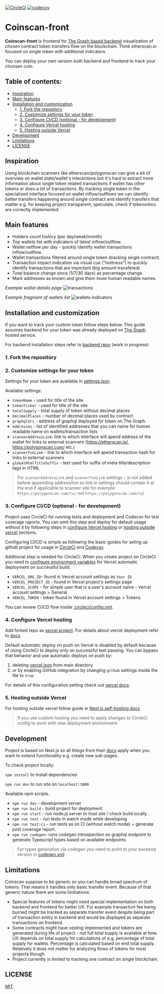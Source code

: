 [![CircleCI](https://img.shields.io/circleci/build/github/tourist/coinscan-front/main)](https://app.circleci.com/pipelines/github/tourist/coinscan-front)
[![codecov](https://codecov.io/gh/tourist/coinscan-front/branch/dev/graph/badge.svg)](https://codecov.io/gh/tourist/coinscan-front)

# Coinscan-front

**Coinscan-front** is frontend for [The Graph based backend](https://github.com/tourist/coinscan-champ 'The Graph based backend') visualization of chosen contract token transfers flow on the blockchain. Think etherscan.io focused on single token with additional indicators.

You can deploy your own version both backend and frontend to track your choosen coin.

## Table of contents:

- [Inspiration](#inspiration)
- [Main features](#main-features)
- [Installation and customization](#installation-and-customization)
  - [1. Fork the repository](#1-fork-the-repository)
  - [2. Customize settings for your token](#2-customize-settings-for-your-token)
  - [3. Configure CI/CD (optional - for development)](#3-configure-cicd-optional---for-development)
  - [4. Configure Vercel hosting](#4-configure-vercel-hosting)
  - [5. Hosting outside Vercel](#5-hosting-outside-vercel)
- [Development](#development)
- [Limitations](#limitations)
- [LICENSE](#license)

## Inspiration

Using blockchain scanners like etherscan/polygonscan can give a bit of overview on wallet state/wallet's interactions but it's hard to extract more information about single token related transactions if wallet has other tokens or does a lot of transactions. By tracking single token in the specialized interface focused on wallet inflow/outflows we can identify better transfers happening around single contract and identify transfers that matter e.g. for keeping project transparent, speculate, check if tokenomics are correctly implemented.

## Main features

- Holders count history (per day/week/month)
- Top wallets list with indicators of latest inflow/outflow.
- Wallet netflow per day - quickly identify wallet transactions inflow/outflow.
- Wallet transactions filtered around single token (tracking single contract)
- Transaction impact indication via visual cue ("hottness") to quickly identify transactions that are important (big amount transfered)
- Total balance change since (1/7/30 days) as percentage change.
- Mark addresses as known and give them more human readable names.

_Example wallet details page_
![transactions](https://user-images.githubusercontent.com/356700/189219062-cb7eafb2-fb6d-44c8-80c7-569ec1d9f435.png)

_Example fragment of wallets list_
![wallets-indicators](https://user-images.githubusercontent.com/356700/189219860-61516ead-8167-444d-aa6f-5f45871eb93a.png)

## Installation and customization

If you want to track your custom token follow steps below.
This guide assumes backend for your token was already deployed on [The Graph](https://thegraph.com/en/) hosted service.

For backend installation steps refer to [backend repo](https://github.com/tourist/coinscan-champ 'backend repo') (work in progress)

### 1. Fork the repository

### 2. Customize settings for your token

Settings for your token are available in [settings.json](settings.json).

Available settings:

- `tokenName` - used for title of the site
- `tokenTicker` - used for title of the site
- `totalSupply` - total supply of token without decimal places
- `decimalPlaces` - number of decimal places used by contract
- `graphqlUri` - address of graphql deployed for token on The Graph.
- `addresses` - list of identified addresses that you can name for human readable name on wallets/transaction lists
- `scannerAddressLink`: link to which interface will apend address of the wallet for links to external scanners (https://etherscan.io/, https://polygonscan.com/ etc.)
- `scannerTxnLink` - link to which interface will apend transaction hash for links to external scanners
- `globalHtmlTitleSuffix` - text used for suffix of meta title/description tags in HTML

> For `scannerAddressLink` and `scannerTxnLink` settings `/` is not added before appending address/txn so link in settings should contain it at the end if applicable to scanner site for example: `https://polygonscan.com/tx/` not `https://polygonscan.com/tx`)

### 3. Configure CI/CD (optional - for development)

Project uses CircleCi for running tests and deployment and Codecov for test coverage raports. You can omit this step and deploy for default usage without it by following steps in [configure Vercel hosting](#4-configure-vercel-hosting) or [hosting outside vercel](#5-hosting-outside-vercel) sections.

Configuring CI/CD is simple as following the basic guides for seting up github project for usage in [CircleCi](https://circleci.com/docs/github-integration 'CircleCi') and [Codecov](https://docs.codecov.com/docs/quick-start 'Codecov')

Additional step is needed for CircleCi. When you create project on CircleCi you need to [configure environment variables](https://circleci.com/docs/env-vars#setting-an-environment-variable-in-a-project 'configure environment variables') for Vercel automatic deployment on successful build.

- `VERCEL_ORG_ID`- found in Vercel account settings as `Your ID`
- `VERCEL_PROJECT_ID` - found in Vercel project's settings page
- `VERCEL_SCOPE` - for simple user that is a user's account name - Vercel account settings > General
- `VERCEL_TOKEN` - token found in Vercel account settings > Tokens

You can review CI/CD flow inside [.circleci/config.yml](.circleci/config.yml).

### 4. Configure Vercel hosting

Add forked repo as [vercel project](https://vercel.com/new 'vercel project'). For details about vercel deployment refer to [docs](https://vercel.com/docs/concepts/projects/overview 'docs')

Default automatic deploy on push on Vercel is disabled by default because of using CircleCi to deploy only on successful test passing.
You can bypass that behavior and use automatic deploys on push by:

1. deleting [vercel.json](vercel.json) from main directory
2. or by enabling GitHub integration by changing `github` settings inside the file to `true`

For details of this configuration setting check out [vercel docs](https://vercel.com/docs/project-configuration#git-configuration/github-enabled 'vercel docs').

### 5. Hosting outside Vercel

For hosting outside vercel follow guide in [Next.js self-hosting docs](https://nextjs.org/docs/deployment#self-hosting 'nextjs docs')

> If you use custom hosting you need to apply changes to CircleCi config to work with new deployment environment

## Development

Project is based on Next.js so all things from their [docs](https://nextjs.org/docs/getting-started) apply when you want to extend functionality e.g. create new sub-pages.

To check project locally:

`npm install` to install dependencies

`npm run dev` to run site on `localhost:3000`

Available npm scripts.

- `npm run dev` - development server
- `npm run build` - build project for deployment
- `npm run start` - run node.js server to host site / check build locally
- `npm run test` - run tests in watch mode while developing
- `npm run test:ci` - run tests as on CI (without watch mode) + generate junit coverage report.
- `npm run codegen`- runs codegen introspection on graphql endpoint to generate Typescript types based on available endpoints

> For types generation via codegen you need to point to your backend version in [codegen.yml](codegen.yml)

## Limitations

Coinscan suppose to be generic so you can handle broad spectrum of tokens. That means it handles only basic transfer event. Because of that generic nature there are some limitiations:

- Special features of tokens might need special implementation on both backend and frontend for better UX. For example transaction fee being burned might be tracked as separate transfer event despite being part of transaction entity in backend and would be displayed as separate transactions on frontend.
- Some contracts might have vesting implemented and tokens are generated during life of project - not full total supply is available at time. UX depends on total supply for calculations of e.g. percentage of total supply for wallets. Percentage is calculated based on end total supply. Relatively it does not matter for analyzing flows of tokens for most projects though.
- Project currently is limited to tracking one contract on single blockchain.

## LICENSE

[MIT](LICENSE)
